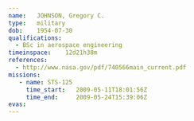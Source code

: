 ```yaml
---
name:	JOHNSON, Gregory C.
type:	military
dob:	1954-07-30
qualifications:
  - BSc in aerospace engineering
timeinspace:	12d21h38m
references:
  - http://www.nasa.gov/pdf/740566main_current.pdf
missions:
   - name: STS-125
     time_start:   2009-05-11T18:01:56Z
     time_end:     2009-05-24T15:39:06Z
evas:
---
```

